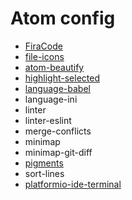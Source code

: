 # Atom config

* [FiraCode](https://github.com/tonsky/FiraCode)
* [file-icons](https://atom.io/packages/file-icons)
* [atom-beautify](https://atom.io/packages/atom-beautify)
* [highlight-selected](https://atom.io/packages/highlight-selected)
* [language-babel](https://atom.io/packages/language-babel)
* language-ini
* linter
* linter-eslint
* merge-conflicts
* minimap
* minimap-git-diff
* [pigments](https://atom.io/packages/pigments)
* sort-lines
* [platformio-ide-terminal](https://atom.io/packages/platformio-ide-terminal)
